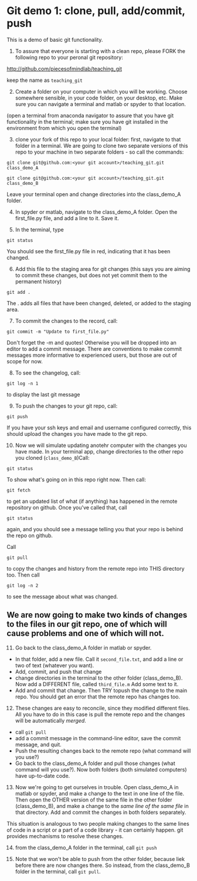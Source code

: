 # Git demo 1: clone, pull, add/commit, push
This is a demo of basic git functionality. 

1. To assure that everyone is starting with a clean repo, please FORK the following repo to your peronal git repository:

http://github.com/piecesofmindlab/teaching_git

keep the name as `teaching_git`

2. Create a folder on your computer in which you will be working. Choose somewhere sensible, in your code folder, on your desktop, etc. Make sure you can navigate a terminal and matlab or spyder to that location. 

(open a terminal from anaconda navigator to assure that you have git functionality in the terminal; make sure you have git installed in the environment from which you open the terminal)

3. clone your fork of this repo to your local folder: first, navigate to that folder in a terminal. We are going to clone two separate versions of this repo to your machine in two separate folders - so call the commands: 

`git clone git@github.com:<your git account>/teaching_git.git class_demo_A`

`git clone git@github.com:<your git account>/teaching_git.git class_demo_B`

Leave your terminal open and change directories into the class_demo_A folder. 

4. In spyder or matlab, navigate to the class_demo_A folder. Open the first_file.py file, and add a line to it. Save it. 

5. In the terminal, type 

`git status`

You should see the first_file.py file in red, indicating that it has been changed. 

6. Add this file to the staging area for git changes (this says you are aiming to commit these changes, but does not yet commit them to the permanent history)

`git add .`

The . adds all files that have been changed, deleted, or added to the staging area. 

7. To commit the changes to the record, call:

`git commit -m "Update to first_file.py"`

Don't forget the -m and quotes! Otherwise you will be dropped into an editor to add a commit message. There are conventions to make commit messages more informative to experienced users, but those are out of scope for now. 

8. To see the changelog, call:

`git log -n 1`

to display the last git message

9. To push the changes to your git repo, call: 

`git push`

If you have your ssh keys and email and username configured correctly, this should upload the changes you have made to the git repo. 

10. Now we will simulate updating anotehr computer with the changes you have made. In your terminal app, change directories to the other repo you cloned (`class_demo_B`)Call: 

`git status`

To show what's going on in this repo right now. Then call: 

`git fetch`

to get an updated list of what (if anything) has happened in the remote repository on github. Once you've called that, call 

`git status` 

again, and you should see a message telling you that your repo is behind the repo on github. 

Call

`git pull` 

to copy the changes and history from the remote repo into THIS directory too. Then call 

`git log -n 2` 

to see the message about what was changed. 

## We are now going to make two kinds of changes to the files in our git repo, one of which will cause problems and one of which will not. 

11. Go back to the class_demo_A folder in matlab or spyder. 

- In that folder, add a new file. Call it `second_file.txt`, and add a line or two of text (whatever you want). 
- Add, commit, and push that change
- change directories in the terminal to the other folder (class_demo_B). Now add a DIFFERENT file, called `third_file.m` Add some text to it. 
- Add and commit that change. Then TRY topush the change to the main repo. You should get an error that the remote repo has changes too. 

12. These changes are easy to reconcile, since they modified different files. All you have to do in this case is pull the remote repo and the changes will be automatically *merged*. 
- call `git pull`
- add a commit message in the command-line editor, save the commit message, and quit. 
- Push the resulting changes back to the remote repo (what command will you use?)
- Go back to the class_demo_A folder and pull those changes (what command will you use?). Now both folders (both simulated computers) have up-to-date code. 

13. Now we're going to get ourselves in trouble. Open class_demo_A in matlab or spyder, and make a change to the text in one line of the file. Then open the OTHER version of the same file in the other folder (class_demo_B), and make a change to the *same line of the same file* in that directory. Add and commit the changes in both folders separately. 

This situation is analogous to two people making changes to the same lines of code in a script or a part of a code library - it can certainly happen. git provides mechanisms to resolve these changes. 

14. from the class_demo_A folder in the terminal, call `git push`

15. Note that we won't be able to push from the other folder, because liek before there are now changes there. So instead, from the class_demo_B folder in the terminal, call `git pull`. 

